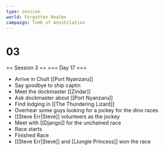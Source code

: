 ```yaml
---
type: session
world: Forgotten Realms
campaign: Tomb of Annihilation
---
```


# 03
== Session 3 ==
=== Day 17 ===
* Arrive in Chult [[Port Nyanzaru]]
* Say goodbye to ship captin 
* Meet the dockmaster [[Zindar]] 
* Ask dockmaster about [[Port Nyanzaru]] 
* Find lodging in [[The Thundering Lizard]] 
* Overhear some guys looking for a jockey for the dino races
* [[Steve Err|Steve]] volunteers as the jockey 
* Meet with [[Django]] for the unchained race
* Race starts
* Finished Race
* [[Steve Err|Steve]] and [[Jungle Princess]] won the race

